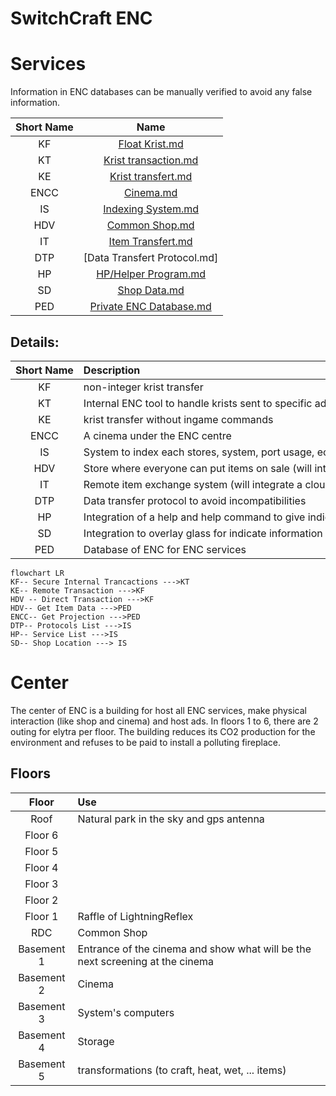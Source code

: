 # SwitchCraft ENC
# Services
Information in ENC databases can be manually verified to avoid any false information.
  
|Short Name|Name| 
 |:-:|:-:| 
 |KF|[Float Krist.md](https://github.com/SmallGolem/SwitchCraft-ENC-Programs/tree/main/KF)|
 |KT|[Krist transaction.md](https://github.com/SmallGolem/SwitchCraft-ENC-Programs/tree/main/KT)| 
 |KE|[Krist transfert.md](https://github.com/SmallGolem/SwitchCraft-ENC-Programs/tree/main/KE)| 
 |ENCC|[Cinema.md](https://github.com/SmallGolem/SwitchCraft-ENC-Programs/tree/main/ENCC)| 
 |IS|[Indexing System.md](https://github.com/SmallGolem/SwitchCraft-ENC-Programs/tree/main/IS)| 
 |HDV|[Common Shop.md](https://github.com/SmallGolem/SwitchCraft-ENC-Programs/tree/main/HDV)| 
 |IT|[Item Transfert.md](https://github.com/SmallGolem/SwitchCraft-ENC-Programs/tree/main/IT)|
 |DTP|[Data Transfert Protocol.md]|(https://github.com/SmallGolem/SwitchCraft-ENC-Programs/tree/main/DTP) 
 |HP|[HP/Helper Program.md](https://github.com/SmallGolem/SwitchCraft-ENC-Programs/tree/main/HP)|
 |SD|[Shop Data.md](https://github.com/SmallGolem/SwitchCraft-ENC-Programs/tree/main/SD)|
 |PED|[Private ENC Database.md](https://github.com/SmallGolem/SwitchCraft-ENC-Programs/tree/main/PED)|
  
## Details: 

|Short Name|Description|Requirements| 
 |:-:|:-|:-:| 
 |KF|non-integer krist transfer|KT| 
 |KT|Internal ENC tool to handle krists sent to specific adress| 
 |KE|krist transfer without ingame commands|KT, KF| 
 |ENCC|A cinema under the ENC centre| 
 |IS|System to index each stores, system, port usage, ect| 
 |HDV|Store where everyone can put items on sale (will integrate an auction system)| 
 |IT|Remote item exchange system (will integrate a cloud for items)| 
 |DTP|Data transfer protocol to avoid incompatibilities|IS| 
 |HP|Integration of a help and help command to give indications on the operation of switchcraft and these stores, system, ect|IS|
 |SD|Integration to overlay glass for indicate information for specific shop on player is at front of him|IS|
 |PED|Database of ENC for ENC services||
 
  
```mermaid
flowchart LR
KF-- Secure Internal Trancactions --->KT
KE-- Remote Transaction --->KF
HDV -- Direct Transaction --->KF
HDV-- Get Item Data --->PED
ENCC-- Get Projection --->PED
DTP-- Protocols List --->IS
HP-- Service List --->IS
SD-- Shop Location ---> IS
```

# Center
The center of ENC is a building for host all ENC services, make physical interaction (like shop and cinema) and host ads.
In floors 1 to 6, there are 2 outing for elytra per floor.
The building reduces its CO2 production for the environment and refuses to be paid to install a polluting fireplace.
## Floors
|Floor|Use|
|:-:|:-|
|Roof|Natural park in the sky and gps antenna|
|Floor 6||
|Floor 5||
|Floor 4||
|Floor 3||
|Floor 2||
|Floor 1|Raffle of LightningReflex|
|RDC|Common Shop|
|Basement 1|Entrance of the cinema and show what will be the next screening at the cinema|
|Basement 2|Cinema|
|Basement 3|System's computers|
|Basement 4|Storage|
|Basement 5|transformations (to craft, heat, wet, ... items)|
